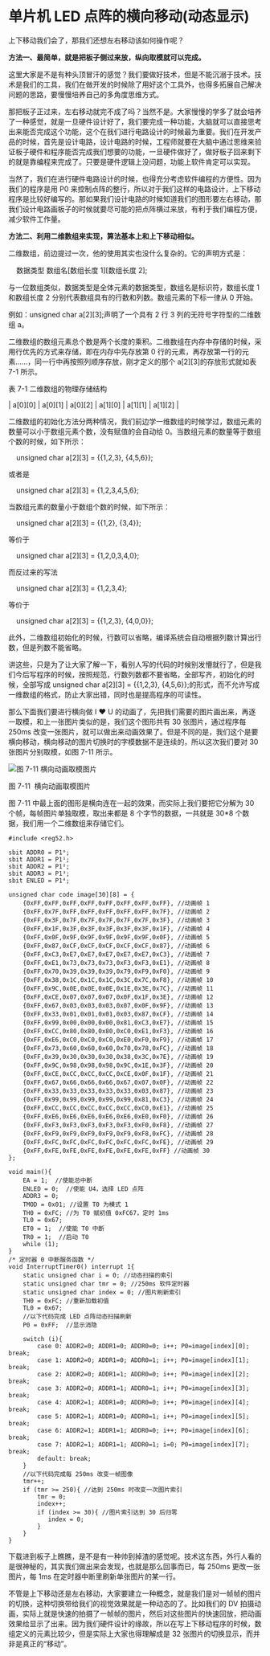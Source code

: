 # 单片机 LED 点阵的横向移动(动态显示)

上下移动我们会了，那我们还想左右移动该如何操作呢？

**方法一、最简单，就是把板子侧过来放，纵向取模就可以完成。**

这里大家是不是有种头顶冒汗的感觉？我们要做好技术，但是不能沉溺于技术。技术是我们的工具，我们在做开发的时候除了用好这个工具外，也得多拓展自己解决问题的思路，要慢慢培养自己的多角度思维方式。

那把板子正过来，左右移动就完不成了吗？当然不是。大家慢慢的学多了就会培养了一种感觉，就是一旦硬件设计好了，我们要完成一种功能，大脑就可以直接思考出来能否完成这个功能，这个在我们进行电路设计的时候最为重要。我们在开发产品的时候，首先是设计电路，设计电路的时候，工程师就要在大脑中通过思维来验证板子硬件和程序能否完成我们想要的功能，一旦硬件做好了，做好板子回来剩下的就是靠编程来完成了。只要是硬件逻辑上没问题，功能上软件肯定可以实现。

当然了，我们在进行硬件电路设计的时候，也得充分考虑软件编程的方便性。因为我们的程序是用 P0 来控制点阵的整行，所以对于我们这样的电路设计，上下移动程序是比较好编写的。那如果我们设计电路的时候知道我们的图形要左右移动，那我们设计电路画板子的时候就要尽可能的把点阵横过来放，有利于我们编程方便，减少软件工作量。

**方法二、利用二维数组来实现，算法基本上和上下移动相似。**

二维数组，前边提过一次，他的使用其实也没什么复杂的。它的声明方式是：

    数据类型 数组名[数组长度 1][数组长度 2];

与一位数组类似，数据类型是全体元素的数据类型，数组名是标识符，数组长度 1 和数组长度 2 分别代表数组具有的行数和列数。数组元素的下标一律从 0 开始。

例如：unsigned char a[2][3];声明了一个具有 2 行 3 列的无符号字符型的二维数组 a。

二维数组的数组元素总个数是两个长度的乘积。二维数组在内存中存储的时候，采用行优先的方式来存储，即在内存中先存放第 0 行的元素，再存放第一行的元素......，同一行中再按照列顺序存放，刚才定义的那个 a[2][3]的存放形式就如表 7-1 所示。

表 7-1 二维数组的物理存储结构

| a[0][0] | a[0][1] | a[0][2] | a[1][0] | a[1][1] | a[1][2] |

二维数组的初始化方法分两种情况，我们前边学一维数组的时候学过，数组元素的数量可以小于数组元素个数，没有赋值的会自动给 0。当数组元素的数量等于数组个数的时候，如下所示：

    unsigned char a[2][3] = {{1,2,3}, {4,5,6}};

或者是

    unsigned char a[2][3] = {1,2,3,4,5,6};

当数组元素的数量小于数组个数的时候，如下所示：

    unsigned char a[2][3] = {{1,2}, {3,4}};

等价于

    unsigned char a[2][3] = {1,2,0,3,4,0};

而反过来的写法

    unsigned char a[2][3] = {1,2,3,4};

等价于

    unsigned char a[2][3] = {{1,2,3}, {4,0,0}};

此外，二维数组初始化的时候，行数可以省略，编译系统会自动根据列数计算出行数，但是列数不能省略。

讲这些，只是为了让大家了解一下，看别人写的代码的时候别发懵就行了，但是我们今后写程序的时候，按照规范，行数列数都不要省略，全部写齐，初始化的时候，全部写成 unsigned char a[2][3] = {{1,2,3}, {4,5,6}};的形式，而不允许写成一维数组的格式，防止大家出错，同时也是提高程序的可读性。

那么下面我们要进行横向做 I ❤ U 的动画了，先把我们需要的图片画出来，再逐一取模，和上一张图片类似的是，我们这个图形共有 30 张图片，通过程序每 250ms 改变一张图片，就可以做出来动画效果了。但是不同的是，我们这个是要横向移动，横向移动的图片切换时的字模数据不是连续的，所以这次我们要对 30 张图片分别取模，如图 7-11 所示。

![图 7-11  横向动画取模图片](img/849ed3b870aa58ebcfc9bb1f61078459.jpg)

图 7-11  横向动画取模图片

图 7-11 中最上面的图形是横向连在一起的效果，而实际上我们要把它分解为 30 个帧，每帧图片单独取模，取出来都是 8 个字节的数据，一共就是 30*8 个数据，我们用一个二维数组来存储它们。

```
#include <reg52.h>

sbit ADDR0 = P1⁰;
sbit ADDR1 = P1¹;
sbit ADDR2 = P1²;
sbit ADDR3 = P1³;
sbit ENLED = P1⁴;

unsigned char code image[30][8] = {
    {0xFF,0xFF,0xFF,0xFF,0xFF,0xFF,0xFF,0xFF}, //动画帧 1
    {0xFF,0x7F,0xFF,0xFF,0xFF,0xFF,0xFF,0x7F}, //动画帧 2
    {0xFF,0x3F,0x7F,0x7F,0x7F,0x7F,0x7F,0x3F}, //动画帧 3
    {0xFF,0x1F,0x3F,0x3F,0x3F,0x3F,0x3F,0x1F}, //动画帧 4
    {0xFF,0x0F,0x9F,0x9F,0x9F,0x9F,0x9F,0x0F}, //动画帧 5
    {0xFF,0x87,0xCF,0xCF,0xCF,0xCF,0xCF,0x87}, //动画帧 6
    {0xFF,0xC3,0xE7,0xE7,0xE7,0xE7,0xE7,0xC3}, //动画帧 7
    {0xFF,0xE1,0x73,0x73,0x73,0xF3,0xF3,0xE1}, //动画帧 8
    {0xFF,0x70,0x39,0x39,0x39,0x79,0xF9,0xF0}, //动画帧 9
    {0xFF,0x38,0x1C,0x1C,0x1C,0x3C,0x7C,0xF8}, //动画帧 10
    {0xFF,0x9C,0x0E,0x0E,0x0E,0x1E,0x3E,0x7C}, //动画帧 11
    {0xFF,0xCE,0x07,0x07,0x07,0x0F,0x1F,0x3E}, //动画帧 12
    {0xFF,0x67,0x03,0x03,0x03,0x07,0x0F,0x9F}, //动画帧 13
    {0xFF,0x33,0x01,0x01,0x01,0x03,0x87,0xCF}, //动画帧 14
    {0xFF,0x99,0x00,0x00,0x00,0x81,0xC3,0xE7}, //动画帧 15
    {0xFF,0xCC,0x80,0x80,0x80,0xC0,0xE1,0xF3}, //动画帧 16
    {0xFF,0xE6,0xC0,0xC0,0xC0,0xE0,0xF0,0xF9}, //动画帧 17
    {0xFF,0x73,0x60,0x60,0x60,0x70,0x78,0xFC}, //动画帧 18
    {0xFF,0x39,0x30,0x30,0x30,0x38,0x3C,0x7E}, //动画帧 19
    {0xFF,0x9C,0x98,0x98,0x98,0x9C,0x1E,0x3F}, //动画帧 20
    {0xFF,0xCE,0xCC,0xCC,0xCC,0xCE,0x0F,0x1F}, //动画帧 21
    {0xFF,0x67,0x66,0x66,0x66,0x67,0x07,0x0F}, //动画帧 22
    {0xFF,0x33,0x33,0x33,0x33,0x33,0x03,0x87}, //动画帧 23
    {0xFF,0x99,0x99,0x99,0x99,0x99,0x81,0xC3}, //动画帧 24
    {0xFF,0xCC,0xCC,0xCC,0xCC,0xCC,0xC0,0xE1}, //动画帧 25
    {0xFF,0xE6,0xE6,0xE6,0xE6,0xE6,0xE0,0xF0}, //动画帧 26
    {0xFF,0xF3,0xF3,0xF3,0xF3,0xF3,0xF0,0xF8}, //动画帧 27
    {0xFF,0xF9,0xF9,0xF9,0xF9,0xF9,0xF8,0xFC}, //动画帧 28
    {0xFF,0xFC,0xFC,0xFC,0xFC,0xFC,0xFC,0xFE}, //动画帧 29
    {0xFF,0xFE,0xFE,0xFE,0xFE,0xFE,0xFE,0xFF} //动画帧 30
};

void main(){
    EA = 1;  //使能总中断
    ENLED = 0;  //使能 U4，选择 LED 点阵
    ADDR3 = 0;
    TMOD = 0x01; //设置 T0 为模式 1
    TH0 = 0xFC; //为 T0 赋初值 0xFC67，定时 1ms
    TL0 = 0x67;
    ET0 = 1;  //使能 T0 中断
    TR0 = 1;  //启动 T0
    while (1);
}
/* 定时器 0 中断服务函数 */
void InterruptTimer0() interrupt 1{
    static unsigned char i = 0; //动态扫描的索引
    static unsigned char tmr = 0; //250ms 软件定时器
    static unsigned char index = 0; //图片刷新索引
    TH0 = 0xFC; //重新加载初值
    TL0 = 0x67;
    //以下代码完成 LED 点阵动态扫描刷新
    P0 = 0xFF;  //显示消隐

    switch (i){
        case 0: ADDR2=0; ADDR1=0; ADDR0=0; i++; P0=image[index][0]; break;
        case 1: ADDR2=0; ADDR1=0; ADDR0=1; i++; P0=image[index][1]; break;
        case 2: ADDR2=0; ADDR1=1; ADDR0=0; i++; P0=image[index][2]; break;
        case 3: ADDR2=0; ADDR1=1; ADDR0=1; i++; P0=image[index][3]; break;
        case 4: ADDR2=1; ADDR1=0; ADDR0=0; i++; P0=image[index][4]; break;
        case 5: ADDR2=1; ADDR1=0; ADDR0=1; i++; P0=image[index][5]; break;
        case 6: ADDR2=1; ADDR1=1; ADDR0=0; i++; P0=image[index][6]; break;
        case 7: ADDR2=1; ADDR1=1; ADDR0=1; i=0; P0=image[index][7]; break;
        default: break;
    }
    //以下代码完成每 250ms 改变一帧图像
    tmr++;
    if (tmr >= 250){ //达到 250ms 时改变一次图片索引
        tmr = 0;
        index++;
        if (index >= 30){ //图片索引达到 30 后归零
           index = 0;
        }
    }
}
```

下载进到板子上瞧瞧，是不是有一种帅到掉渣的感觉呢。技术这东西，外行人看的是很神秘的，其实我们做出来会发现，也就是那么回事而已，每 250ms 更改一张图片，每 1ms 在定时器中断里刷新单张图片的某一行。

不管是上下移动还是左右移动，大家要建立一种概念，就是我们是对一帧帧的图片的切换，这种切换带给我们的视觉效果就是一种动态的了。比如我们的 DV 拍摄动画，实际上就是快速的拍摄了一帧帧的图片，然后对这些图片的快速回放，把动画效果给显示了出来。因为我们硬件设计的缘故，所以在写上下移动程序的时候，数组定义的元素比较少，但是实际上大家也得理解成是 32 张图片的切换显示，而并非是真正的“移动”。